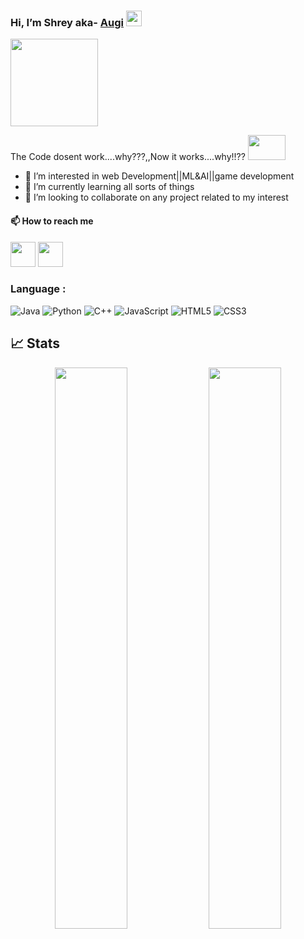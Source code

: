 ### Hi, I’m Shrey aka- [Augi][Instagram] <img src="https://media.giphy.com/media/hvRJCLFzcasrR4ia7z/giphy.gif" width="25px">
<img src="https://media.giphy.com/media/Q7SKqn3G97xpmfSOvG/giphy.gif" width="140" height="140" />
<p>The Code dosent work....why???,,Now it works....why!!??
<img src="https://media.giphy.com/media/DfSXiR60W9MVq/giphy.gif" width="60" height="40" /></p>

- 👀 I’m interested in web Development||ML&AI||game development
- 🌱 I’m currently learning all sorts of things 
- 💞️ I’m looking to collaborate on any project related to my interest

#### 📫 How to reach me
[<img src="https://media.giphy.com/media/SMKiEh9WDO6ze/giphy.gif" width="40" height="40" />][twitter]
[<img src="https://img.icons8.com/external-justicon-lineal-color-justicon/344/external-linkedin-social-media-justicon-lineal-color-justicon.png" width="40" height="40" />][linkdin]

### Language :
![Java](https://img.shields.io/badge/-java-E34A86?style=flat-square&logo=java)
![Python](https://img.shields.io/badge/-Python-black?style=flat-square&logo=Python)
![C++](https://img.shields.io/badge/-C++-00599C?style=flat-square&logo=c)
![JavaScript](https://img.shields.io/badge/-JavaScript-black?style=flat-square&logo=javascript)
![HTML5](https://img.shields.io/badge/-HTML5-E34F26?style=flat-square&logo=html5&logoColor=white)
![CSS3](https://img.shields.io/badge/-CSS3-1572B6?style=flat-square&logo=css3)



## 📈 Stats
<p align="center">
	
  <img width="48%" src="https://github-readme-stats.vercel.app/api?username=shrey0723&show_icons=true&theme=tokyonight" />
  <img width="48%" src="https://github-readme-streak-stats.herokuapp.com/?user=shrey0723&theme=tokyonight" />
</p>

[Instagram]: https://www.instagram.com/shrey.dubey/
[twitter]: https://twitter.com/Augi_spark
[linkdin]: https://www.linkedin.com/in/shrey-dubey-6109b0192

